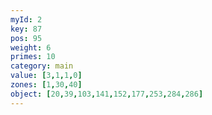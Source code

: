 ```yaml
---
myId: 2
key: 87
pos: 95
weight: 6
primes: 10
category: main
value: [3,1,1,0]
zones: [1,30,40]
object: [20,39,103,141,152,177,253,284,286]
---
```

